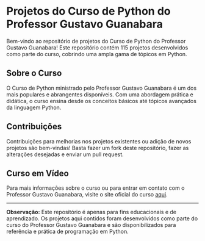 # Projetos do Curso de Python do Professor Gustavo Guanabara

Bem-vindo ao repositório de projetos do Curso de Python do Professor Gustavo Guanabara! Este repositório contém 115 projetos desenvolvidos como parte do curso, cobrindo uma ampla gama de tópicos em Python.

## Sobre o Curso

O Curso de Python ministrado pelo Professor Gustavo Guanabara é um dos mais populares e abrangentes disponíveis. Com uma abordagem prática e didática, o curso ensina desde os conceitos básicos até tópicos avançados da linguagem Python.

## Contribuições

Contribuições para melhorias nos projetos existentes ou adição de novos projetos são bem-vindas! Basta fazer um fork deste repositório, fazer as alterações desejadas e enviar um pull request.

## Curso em Vídeo

Para mais informações sobre o curso ou para entrar em contato com o Professor Gustavo Guanabara, visite o site oficial do curso [aqui](https://www.cursoemvideo.com).

---

**Observação:** Este repositório é apenas para fins educacionais e de aprendizado. Os projetos aqui contidos foram desenvolvidos como parte do curso do Professor Gustavo Guanabara e são disponibilizados para referência e prática de programação em Python.
